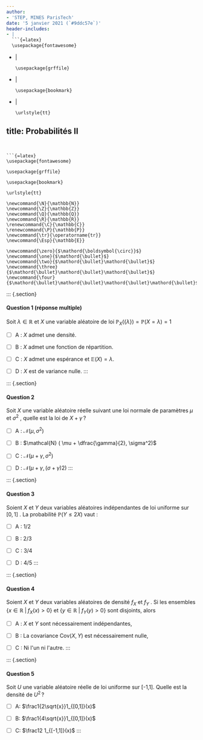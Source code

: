 ```yaml
---
author:
- 'STEP, MINES ParisTech'
date: '5 janvier 2021 (`#9ddc57e`)'
header-includes:
- |
  ```{=latex}
  \usepackage{fontawesome}
  ```
- |
  ```{=latex}
  \usepackage{grffile}
  ```
- |
  ```{=latex}
  \usepackage{bookmark}
  ```
- |
  ```{=latex}
  \urlstyle{tt}
  ```
title: Probabilités II
---
```


```{=latex}
\usepackage{fontawesome}
```

```{=latex}
\usepackage{grffile}
```

```{=latex}
\usepackage{bookmark}
```

```{=latex}
\urlstyle{tt}
```

```{=tex}
\newcommand{\N}{\mathbb{N}}
\newcommand{\Z}{\mathbb{Z}}
\newcommand{\Q}{\mathbb{Q}}
\newcommand{\R}{\mathbb{R}}
\renewcommand{\C}{\mathbb{C}}
\renewcommand{\P}{\mathbb{P}}
\newcommand{\tr}{\operatorname{tr}}
\newcommand{\Esp}{\mathbb{E}}
```
```{=tex}
\newcommand{\zero}{$\mathord{\boldsymbol{\circ}}$}
\newcommand{\one}{$\mathord{\bullet}$}
\newcommand{\two}{$\mathord{\bullet}\mathord{\bullet}$}
\newcommand{\three}{$\mathord{\bullet}\mathord{\bullet}\mathord{\bullet}$}
\newcommand{\four}{$\mathord{\bullet}\mathord{\bullet}\mathord{\bullet}\mathord{\bullet}$}
```
::: {.section}
#### Question 1 (réponse multiple)

Soit $\lambda \in\mathbb{R}$ et $X$ une variable aléatoire de loi
$\mathbb{P}_X(\lbrace\lambda \rbrace) = \mathbb{P}(X = \lambda ) = 1$

-   [ ] A : $X$ admet une densité.

-   [ ] B : $X$ admet une fonction de répartition.

-   [ ] C : $X$ admet une espérance et $\mathbb{E}(X) = \lambda$.

-   [ ] D : $X$ est de variance nulle.
:::

::: {.section}
#### Question 2

Soit $X$ une variable aléatoire réelle suivant une loi normale de
paramètres $\mu$ et $\sigma^2$ , quelle est la loi de $X+\gamma$ ?

-   [ ] A : $\mathcal{N}(\mu, \sigma^2)$

-   [ ] B : $\mathcal{N} ( \mu + \dfrac{\gamma}{2}, \sigma^2)$

-   [ ] C : $\mathcal{N} ( \mu + \gamma, \sigma^2)$

-   [ ] D : $\mathcal{N}(\mu+\gamma,(\sigma+\gamma)2)$
:::

::: {.section}
#### Question 3

Soient $X$ et $Y$ deux variables aléatoires indépendantes de loi
uniforme sur $[0, 1]$ . La probabilité $\mathbb{P} (Y \leq 2X)$ vaut :

-   [ ] A : 1/2

-   [ ] B : 2/3

-   [ ] C : 3/4

-   [ ] D : 4/5
:::

::: {.section}
#### Question 4

Soient $X$ et $Y$ deux variables aléatoires de densité $f_X$ et $f_Y$ .
Si les ensembles $\{x \in \mathbb{R} \; | \; f_X(x) > 0\}$ et
$\{y \in \mathbb{R} \; | \; f_Y(y) > 0\}$ sont disjoints, alors

-   [ ] A : $X$ et $Y$ sont nécessairement indépendantes,

-   [ ] B : La covariance $\mathrm{Cov}(X, Y)$ est nécessairement nulle,

-   [ ] C : Ni l'un ni l'autre.
:::

::: {.section}
#### Question 5

Soit $U$ une variable aléatoire réelle de loi uniforme sur \[-1,1\].
Quelle est la densité de $U^2$ ?

-   [ ] A: $\frac1{2\sqrt{x}}1_{[0,1]}(x)$

-   [ ] B: $\frac1{4\sqrt{x}}1_{[0,1]}(x)$

-   [ ] C: $\frac12 1_{[-1,1]}(x)$
:::
